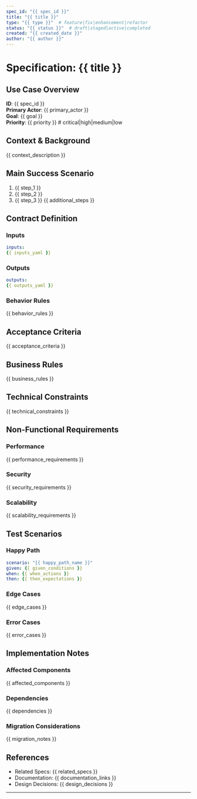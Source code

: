 ```yaml
---
spec_id: "{{ spec_id }}"
title: "{{ title }}"
type: "{{ type }}"  # feature|fix|enhancement|refactor
status: "{{ status }}"  # draft|staged|active|completed
created: "{{ created_date }}"
author: "{{ author }}"
---
```


# Specification: {{ title }}

## Use Case Overview

**ID**: {{ spec_id }}  
**Primary Actor**: {{ primary_actor }}  
**Goal**: {{ goal }}  
**Priority**: {{ priority }}  # critical|high|medium|low

## Context & Background

{{ context_description }}

## Main Success Scenario

1. {{ step_1 }}
2. {{ step_2 }}
3. {{ step_3 }}
{{ additional_steps }}

## Contract Definition

### Inputs
```yaml
inputs:
{{ inputs_yaml }}
```

### Outputs
```yaml
outputs:
{{ outputs_yaml }}
```

### Behavior Rules
{{ behavior_rules }}

## Acceptance Criteria

{{ acceptance_criteria }}

## Business Rules

{{ business_rules }}

## Technical Constraints

{{ technical_constraints }}

## Non-Functional Requirements

### Performance
{{ performance_requirements }}

### Security
{{ security_requirements }}

### Scalability
{{ scalability_requirements }}

## Test Scenarios

### Happy Path
```yaml
scenario: "{{ happy_path_name }}"
given: {{ given_conditions }}
when: {{ when_actions }}
then: {{ then_expectations }}
```

### Edge Cases
{{ edge_cases }}

### Error Cases
{{ error_cases }}

## Implementation Notes

### Affected Components
{{ affected_components }}

### Dependencies
{{ dependencies }}

### Migration Considerations
{{ migration_notes }}

## References

- Related Specs: {{ related_specs }}
- Documentation: {{ documentation_links }}
- Design Decisions: {{ design_decisions }}

---
<!-- SPEC:VERSION:1.0 -->
<!-- SPEC:AI-OPTIMIZED:true -->